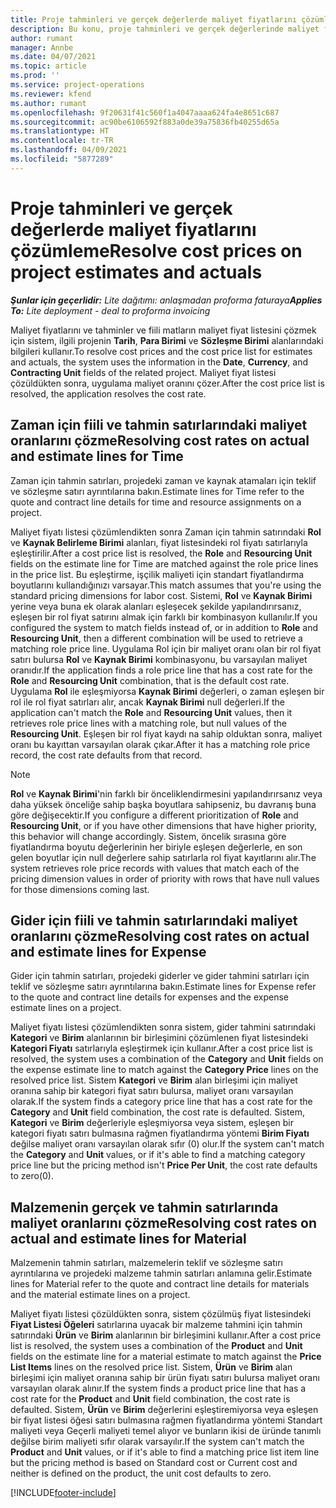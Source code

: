```yaml
---
title: Proje tahminleri ve gerçek değerlerde maliyet fiyatlarını çözümleme
description: Bu konu, proje tahminleri ve gerçek değerlerinde maliyet fiyatlarının nasıl çözümleneceği hakkında bilgi sağlar.
author: rumant
manager: Annbe
ms.date: 04/07/2021
ms.topic: article
ms.prod: ''
ms.service: project-operations
ms.reviewer: kfend
ms.author: rumant
ms.openlocfilehash: 9f20631f41c560f1a4047aaaa624fa4e8651c687
ms.sourcegitcommit: ac90be6106592f883a0de39a75836fb40255d65a
ms.translationtype: HT
ms.contentlocale: tr-TR
ms.lasthandoff: 04/09/2021
ms.locfileid: "5877289"
---
```

# <a name="resolve-cost-prices-on-project-estimates-and-actuals"></a><span data-ttu-id="b2038-103">Proje tahminleri ve gerçek değerlerde maliyet fiyatlarını çözümleme</span><span class="sxs-lookup"><span data-stu-id="b2038-103">Resolve cost prices on project estimates and actuals</span></span> 

<span data-ttu-id="b2038-104">_**Şunlar için geçerlidir:** Lite dağıtımı: anlaşmadan proforma faturaya_</span><span class="sxs-lookup"><span data-stu-id="b2038-104">_**Applies To:** Lite deployment - deal to proforma invoicing_</span></span>

<span data-ttu-id="b2038-105">Maliyet fiyatlarını ve tahminler ve fiili matların maliyet fiyat listesini çözmek için sistem, ilgili projenin **Tarih**, **Para Birimi** ve **Sözleşme Birimi** alanlarındaki bilgileri kullanır.</span><span class="sxs-lookup"><span data-stu-id="b2038-105">To resolve cost prices and the cost price list for estimates and actuals, the system uses the information in the **Date**, **Currency**, and **Contracting Unit** fields of the related project.</span></span> <span data-ttu-id="b2038-106">Maliyet fiyat listesi çözüldükten sonra, uygulama maliyet oranını çözer.</span><span class="sxs-lookup"><span data-stu-id="b2038-106">After the cost price list is resolved, the application resolves the cost rate.</span></span>

## <a name="resolving-cost-rates-on-actual-and-estimate-lines-for-time"></a><span data-ttu-id="b2038-107">Zaman için fiili ve tahmin satırlarındaki maliyet oranlarını çözme</span><span class="sxs-lookup"><span data-stu-id="b2038-107">Resolving cost rates on actual and estimate lines for Time</span></span>

<span data-ttu-id="b2038-108">Zaman için tahmin satırları, projedeki zaman ve kaynak atamaları için teklif ve sözleşme satırı ayrıntılarına bakın.</span><span class="sxs-lookup"><span data-stu-id="b2038-108">Estimate lines for Time refer to the quote and contract line details for time and resource assignments on a project.</span></span>

<span data-ttu-id="b2038-109">Maliyet fiyatı listesi çözümlendikten sonra Zaman için tahmin satırındaki **Rol** ve **Kaynak Belirleme Birimi** alanları, fiyat listesindeki rol fiyatı satırlarıyla eşleştirilir.</span><span class="sxs-lookup"><span data-stu-id="b2038-109">After a cost price list is resolved, the **Role** and **Resourcing Unit** fields on the estimate line for Time are matched against the role price lines in the price list.</span></span> <span data-ttu-id="b2038-110">Bu eşleştirme, işçilik maliyeti için standart fiyatlandırma boyutlarını kullandığınızı varsayar.</span><span class="sxs-lookup"><span data-stu-id="b2038-110">This match assumes that you're using the standard pricing dimensions for labor cost.</span></span> <span data-ttu-id="b2038-111">Sistemi, **Rol** ve **Kaynak Birimi** yerine veya buna ek olarak alanları eşleşecek şekilde yapılandırırsanız, eşleşen bir rol fiyat satırını almak için farklı bir kombinasyon kullanılır.</span><span class="sxs-lookup"><span data-stu-id="b2038-111">If you configured the system to match fields instead of, or in addition to **Role** and **Resourcing Unit**, then a different combination will be used to retrieve a matching role price line.</span></span> <span data-ttu-id="b2038-112">Uygulama Rol için bir maliyet oranı olan bir rol fiyat satırı bulursa **Rol** ve **Kaynak Birimi** kombinasyonu, bu varsayılan maliyet oranıdır.</span><span class="sxs-lookup"><span data-stu-id="b2038-112">If the application finds a role price line that has a cost rate for the **Role** and **Resourcing Unit** combination, that is the default cost rate.</span></span> <span data-ttu-id="b2038-113">Uygulama **Rol** ile eşleşmiyorsa **Kaynak Birimi** değerleri, o zaman eşleşen bir rol ile rol fiyat satırları alır, ancak **Kaynak Birimi** null değerleri.</span><span class="sxs-lookup"><span data-stu-id="b2038-113">If the application can't match the **Role** and **Resourcing Unit** values, then it retrieves role price lines with a matching role, but null values of the **Resourcing Unit**.</span></span> <span data-ttu-id="b2038-114">Eşleşen bir rol fiyat kaydı na sahip olduktan sonra, maliyet oranı bu kayıttan varsayılan olarak çıkar.</span><span class="sxs-lookup"><span data-stu-id="b2038-114">After it has a matching role price record, the cost rate defaults from that record.</span></span> 

> [!NOTE]
> <span data-ttu-id="b2038-115">**Rol** ve **Kaynak Birimi**'nin farklı bir önceliklendirmesini yapılandırırsanız veya daha yüksek önceliğe sahip başka boyutlara sahipseniz, bu davranış buna göre değişecektir.</span><span class="sxs-lookup"><span data-stu-id="b2038-115">If you configure a different prioritization of **Role** and **Resourcing Unit**, or if you have other dimensions that have higher priority, this behavior will change accordingly.</span></span> <span data-ttu-id="b2038-116">Sistem, öncelik sırasına göre fiyatlandırma boyutu değerlerinin her biriyle eşleşen değerlerle, en son gelen boyutlar için null değerlere sahip satırlarla rol fiyat kayıtlarını alır.</span><span class="sxs-lookup"><span data-stu-id="b2038-116">The system retrieves role price records with values that match each of the pricing dimension values in order of priority with rows that have null values for those dimensions coming last.</span></span>

## <a name="resolving-cost-rates-on-actual-and-estimate-lines-for-expense"></a><span data-ttu-id="b2038-117">Gider için fiili ve tahmin satırlarındaki maliyet oranlarını çözme</span><span class="sxs-lookup"><span data-stu-id="b2038-117">Resolving cost rates on actual and estimate lines for Expense</span></span>

<span data-ttu-id="b2038-118">Gider için tahmin satırları, projedeki giderler ve gider tahmini satırları için teklif ve sözleşme satırı ayrıntılarına bakın.</span><span class="sxs-lookup"><span data-stu-id="b2038-118">Estimate lines for Expense refer to the quote and contract line details for expenses and the expense estimate lines on a project.</span></span>

<span data-ttu-id="b2038-119">Maliyet fiyatı listesi çözümlendikten sonra sistem, gider tahmini satırındaki **Kategori** ve **Birim** alanlarının bir birleşimini çözümlenen fiyat listesindeki **Kategori Fiyatı** satırlarıyla eşleştirmek için kullanır.</span><span class="sxs-lookup"><span data-stu-id="b2038-119">After a cost price list is resolved, the system uses a combination of the **Category** and **Unit** fields on the expense estimate line to match against the **Category Price** lines on the resolved price list.</span></span> <span data-ttu-id="b2038-120">Sistem **Kategori** ve **Birim** alan birleşimi için maliyet oranına sahip bir kategori fiyat satırı bulursa, maliyet oranı varsayılan olarak.</span><span class="sxs-lookup"><span data-stu-id="b2038-120">If the system finds a category price line that has a cost rate for the **Category** and **Unit** field combination, the cost rate is defaulted.</span></span> <span data-ttu-id="b2038-121">Sistem, **Kategori** ve **Birim** değerleriyle eşleşmiyorsa veya sistem, eşleşen bir kategori fiyatı satırı bulmasına rağmen fiyatlandırma yöntemi **Birim Fiyatı** değilse maliyet oranı varsayılan olarak sıfır (0) olur.</span><span class="sxs-lookup"><span data-stu-id="b2038-121">If the system can't match the **Category** and **Unit** values, or if it's able to find a matching category price line but the pricing method isn't **Price Per Unit**, the cost rate defaults to zero(0).</span></span>

## <a name="resolving-cost-rates-on-actual-and-estimate-lines-for-material"></a><span data-ttu-id="b2038-122">Malzemenin gerçek ve tahmin satırlarında maliyet oranlarını çözme</span><span class="sxs-lookup"><span data-stu-id="b2038-122">Resolving cost rates on actual and estimate lines for Material</span></span>

<span data-ttu-id="b2038-123">Malzemenin tahmin satırları, malzemelerin teklif ve sözleşme satırı ayrıntılarına ve projedeki malzeme tahmin satırları anlamına gelir.</span><span class="sxs-lookup"><span data-stu-id="b2038-123">Estimate lines for Material refer to the quote and contract line details for materials and the material estimate lines on a project.</span></span>

<span data-ttu-id="b2038-124">Maliyet fiyatı listesi çözüldükten sonra, sistem çözülmüş fiyat listesindeki **Fiyat Listesi Öğeleri** satırlarına uyacak bir malzeme tahmini için tahmin satırındaki **Ürün** ve **Birim** alanlarının bir birleşimini kullanır.</span><span class="sxs-lookup"><span data-stu-id="b2038-124">After a cost price list is resolved, the system uses a combination of the **Product** and **Unit** fields on the estimate line for a material estimate to match against the **Price List Items** lines on the resolved price list.</span></span> <span data-ttu-id="b2038-125">Sistem, **Ürün** ve **Birim** alan birleşimi için maliyet oranına sahip bir ürün fiyatı satırı bulursa maliyet oranı varsayılan olarak alınır.</span><span class="sxs-lookup"><span data-stu-id="b2038-125">If the system finds a product price line that has a cost rate for the **Product** and **Unit** field combination, the cost rate is defaulted.</span></span> <span data-ttu-id="b2038-126">Sistem, **Ürün** ve **Birim** değerlerini eşleştiremiyorsa veya eşleşen bir fiyat listesi öğesi satırı bulmasına rağmen fiyatlandırma yöntemi Standart maliyeti veya Geçerli maliyeti temel alıyor ve bunların ikisi de üründe tanımlı değilse birim maliyeti sıfır olarak varsayılır.</span><span class="sxs-lookup"><span data-stu-id="b2038-126">If the system can't match the **Product** and **Unit** values, or if it's able to find a matching price list item line but the pricing method is based on Standard cost or Current cost and neither is defined on the product, the unit cost defaults to zero.</span></span>


[!INCLUDE[footer-include](../../includes/footer-banner.md)]
